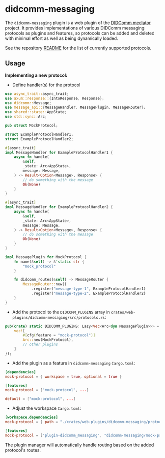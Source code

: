 # didcomm-messaging

The `didcomm-messaging` plugin is a web plugin of the [DIDComm mediator](https://github.com/adorsys/didcomm-mediator-rs/) project. It provides implementations of various DIDComm messaging protocols as plugins and features, so protocols can be added and deleted with minimal effort as well as being dynamically loaded.

See the repository [README](https://github.com/adorsys/didcomm-mediator-rs/blob/main/README.md) for the list of currently supported protocols.

## Usage

**Implementing a new protocol:**

* Define handler(s) for the protocol

```rust
use async_trait::async_trait;
use axum::response::{IntoResponse, Response};
use didcomm::Message;
use message_api::{MessageHandler, MessagePlugin, MessageRouter};
use shared::state::AppState;
use std::sync::Arc;

pub struct MockProtocol;

struct ExampleProtocolHandler1;
struct ExampleProtocolHandler2;

#[async_trait]
impl MessageHandler for ExampleProtocolHandler1 {
    async fn handle(
        &self,
        _state: Arc<AppState>,
        message: Message,
    ) -> Result<Option<Message>, Response> {
        // do something with the message
        Ok(None)
    }
}

#[async_trait]
impl MessageHandler for ExampleProtocolHandler2 {
    async fn handle(
        &self,
        _state: Arc<AppState>,
        message: Message,
    ) -> Result<Option<Message>, Response> {
        // do something with the message
        Ok(None)
    }
}

impl MessagePlugin for MockProtocol {
    fn name(&self) -> &'static str {
        "mock_protocol"
    }

    fn didcomm_routes(&self) -> MessageRouter {
        MessageRouter::new()
            .register("message-type-1", ExampleProtocolHandler1)
            .register("message-type-2", ExampleProtocolHandler2)
    }
}
```

* Add the protocol to the `DIDCOMM_PLUGINS` array in `crates/web-plugins/didcomm-messaging/src/protocols.rs`:

```rust
pub(crate) static DIDCOMM_PLUGINS: Lazy<Vec<Arc<dyn MessagePlugin>>> = Lazy::new(|| {
    vec![
        #[cfg(feature = "mock-protocol")]
        Arc::new(MockProtocol),
        // other plugins
    ]
});
```

* Add the plugin as a feature in `didcomm-messaging` `Cargo.toml`:

```toml
[dependencies]
mock-protocol = { workspace = true, optional = true }

[features]
mock-protocol = ["mock-protocol", ...]

default = ["mock-protocol", ...]
```

* Adjust the workspace `Cargo.toml`:

```toml
[workspace.dependencies]
mock-protocol = { path = "./crates/web-plugins/didcomm-messaging/protocols/mock-protocol", version = "0.1.0" }

[features]
mock-protocol = ["plugin-didcomm_messaging", "didcomm-messaging/mock-protocol"]
```

The plugin manager will automatically handle routing based on the added protocol's routes.
